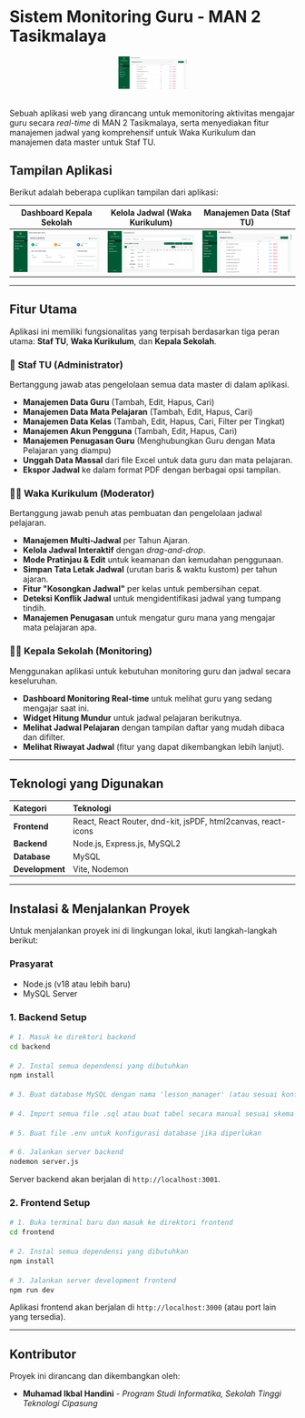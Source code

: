 # Sistem Monitoring Guru - MAN 2 Tasikmalaya

<div align="center">
  <img src="frontend/src/assets/image.png" alt="Logo MAN 2 Tasikmalaya" width="120px"/>
</div>
<br>

Sebuah aplikasi web yang dirancang untuk memonitoring aktivitas mengajar guru secara *real-time* di MAN 2 Tasikmalaya, serta menyediakan fitur manajemen jadwal yang komprehensif untuk Waka Kurikulum dan manajemen data master untuk Staf TU.

## Tampilan Aplikasi

Berikut adalah beberapa cuplikan tampilan dari aplikasi:

| Dashboard Kepala Sekolah | Kelola Jadwal (Waka Kurikulum) | Manajemen Data (Staf TU) |
| :---: | :---: | :---: |
| ![Dashboard Kepala Sekolah](frontend/src/assets/monitoringRealtime.png) | ![Kelola Jadwal](frontend/src/assets/kelolaJadwal.png) | ![Manajemen Data](frontend/src/assets/kelolaData.png) |

---

## Fitur Utama

Aplikasi ini memiliki fungsionalitas yang terpisah berdasarkan tiga peran utama: **Staf TU**, **Waka Kurikulum**, dan **Kepala Sekolah**.

### 👤 **Staf TU (Administrator)**
Bertanggung jawab atas pengelolaan semua data master di dalam aplikasi.
- **Manajemen Data Guru** (Tambah, Edit, Hapus, Cari)
- **Manajemen Data Mata Pelajaran** (Tambah, Edit, Hapus, Cari)
- **Manajemen Data Kelas** (Tambah, Edit, Hapus, Cari, Filter per Tingkat)
- **Manajemen Akun Pengguna** (Tambah, Edit, Hapus, Cari)
- **Manajemen Penugasan Guru** (Menghubungkan Guru dengan Mata Pelajaran yang diampu)
- **Unggah Data Massal** dari file Excel untuk data guru dan mata pelajaran.
- **Ekspor Jadwal** ke dalam format PDF dengan berbagai opsi tampilan.

### 👩‍🏫 **Waka Kurikulum (Moderator)**
Bertanggung jawab penuh atas pembuatan dan pengelolaan jadwal pelajaran.
- **Manajemen Multi-Jadwal** per Tahun Ajaran.
- **Kelola Jadwal Interaktif** dengan *drag-and-drop*.
- **Mode Pratinjau & Edit** untuk keamanan dan kemudahan penggunaan.
- **Simpan Tata Letak Jadwal** (urutan baris & waktu kustom) per tahun ajaran.
- **Fitur "Kosongkan Jadwal"** per kelas untuk pembersihan cepat.
- **Deteksi Konflik Jadwal** untuk mengidentifikasi jadwal yang tumpang tindih.
- **Manajemen Penugasan** untuk mengatur guru mana yang mengajar mata pelajaran apa.

### 👨‍💼 **Kepala Sekolah (Monitoring)**
Menggunakan aplikasi untuk kebutuhan monitoring guru dan jadwal secara keseluruhan.
- **Dashboard Monitoring Real-time** untuk melihat guru yang sedang mengajar saat ini.
- **Widget Hitung Mundur** untuk jadwal pelajaran berikutnya.
- **Melihat Jadwal Pelajaran** dengan tampilan daftar yang mudah dibaca dan difilter.
- **Melihat Riwayat Jadwal** (fitur yang dapat dikembangkan lebih lanjut).

---

## Teknologi yang Digunakan

| Kategori | Teknologi |
| :--- | :--- |
| **Frontend** | React, React Router, dnd-kit, jsPDF, html2canvas, react-icons |
| **Backend** | Node.js, Express.js, MySQL2 |
| **Database** | MySQL |
| **Development**| Vite, Nodemon |

---

## Instalasi & Menjalankan Proyek

Untuk menjalankan proyek ini di lingkungan lokal, ikuti langkah-langkah berikut:

### Prasyarat
- Node.js (v18 atau lebih baru)
- MySQL Server

### 1. Backend Setup
```bash
# 1. Masuk ke direktori backend
cd backend

# 2. Instal semua dependensi yang dibutuhkan
npm install

# 3. Buat database MySQL dengan nama 'lesson_manager' (atau sesuai konfigurasi Anda)

# 4. Import semua file .sql atau buat tabel secara manual sesuai skema yang ada

# 5. Buat file .env untuk konfigurasi database jika diperlukan

# 6. Jalankan server backend
nodemon server.js
```
Server backend akan berjalan di `http://localhost:3001`.

### 2. Frontend Setup
```bash
# 1. Buka terminal baru dan masuk ke direktori frontend
cd frontend

# 2. Instal semua dependensi yang dibutuhkan
npm install

# 3. Jalankan server development frontend
npm run dev
```
Aplikasi frontend akan berjalan di `http://localhost:3000` (atau port lain yang tersedia).

---

## Kontributor

Proyek ini dirancang dan dikembangkan oleh:
* **Muhamad Ikbal Handini** - *Program Studi Informatika, Sekolah Tinggi Teknologi Cipasung*

